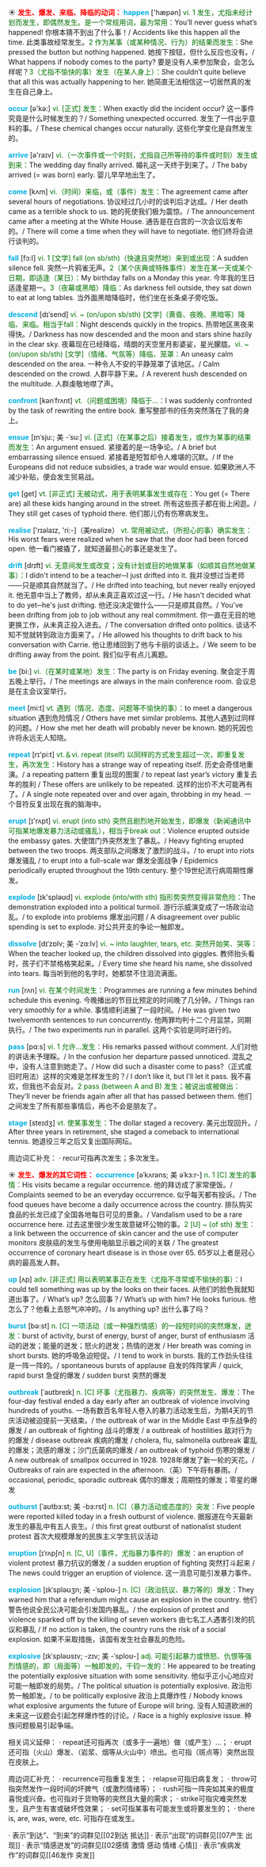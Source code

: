 ☀ <font color="red">**发生、爆发、来临、降临的动词：**</font>
<font color="sky blue">**happen**</font> ['hæpən] 
<font color="rgb(227, 108, 9)">vi. 1 发生，尤指未经计划而发生，即偶然发生。是一个常规用词，最为常用：</font>You’ll never guess what’s happened! 你根本猜不到出了什么事！/ Accidents like this happen all the time. 此类事故经常发生。<font color="rgb(227, 108, 9)">2 作为某事（或某种情况、行为）的结果而发生：</font>She pressed the button but nothing happened. 她按下按钮，但什么反应也没有。/ What happens if nobody comes to the party? 要是没有人来参加聚会，会怎么样呢？<font color="rgb(227, 108, 9)">3（尤指不愉快的事）发生（在某人身上）：</font>She couldn’t quite believe that all this was actually happening to her. 她简直无法相信这一切居然真的发生在自己身上。 

<font color="sky blue">**occur**</font> [ə'kə:] 
<font color="rgb(227, 108, 9)">vi. [正式] 发生：</font>When exactly did the incident occur? 这一事件究竟是什么时候发生的？/ Something unexpected occurred. 发生了一件出乎意料的事。/ These chemical changes occur naturally. 这些化学变化是自然发生的。

<font color="sky blue">**arrive**</font> [ə'raɪv] 
<font color="rgb(227, 108, 9)">vi.（一次事件或一个时刻，尤指自己所等待的事件或时刻）发生或到来：</font>The wedding day finally arrived. 婚礼这一天终于到来了。/ The baby arrived (= was born) early. 婴儿早早地出生了。

<font color="sky blue">**come**</font> [kʌm] 
<font color="rgb(227, 108, 9)">vi.（时间）来临，或（事件）发生：</font>The agreement came after several hours of negotiations. 协议经过几小时的谈判后才达成。/ Her death came as a terrible shock to us. 她的死使我们极为震惊。/ The announcement came after a meeting at the White House. 通告是在白宫的一次会议后发布的。/ There will come a time when they will have to negotiate. 他们终将会进行谈判的。

<font color="sky blue">**fall**</font> [fɔ:l] 
<font color="rgb(227, 108, 9)">vi. 1 [文学] fall (on sb/sth)（快速且突然地）来到或出现：</font>A sudden silence fell. 突然一片鸦雀无声。<font color="rgb(227, 108, 9)">2（某个庆典或特殊事件）发生在某一天或某个日期，即适逢（某日）：</font>My birthday falls on a Monday this year. 今年我的生日适逢星期一。<font color="rgb(227, 108, 9)">3（夜幕或黑暗）降临：</font>As darkness fell outside, they sat down to eat at long tables. 当外面黑暗降临时，他们坐在长条桌子旁吃饭。
           
<font color="sky blue">**descend**</font> [dɪˈsend]
<font color="rgb(227, 108, 9)">vi. ~ (on/upon sb/sth) [文学]（黄昏、夜晚、黑暗等）降临、来临。相当于fall：</font>Night descends quickly in the tropics. 热带地区黑夜来得快。/ Darkness has now descended and the moon and stars shine hazily in the clear sky. 夜幕现在已经降临，晴朗的天空里月影婆娑，星光朦胧。<font color="rgb(227, 108, 9)">vi. ~ (on/upon sb/sth) [文学]（情绪、气氛等）降临、笼罩：</font>An uneasy calm descended on the area. 一种令人不安的平静笼罩了该地区。/ Calm descended on the crowd. 人群平静下来。/ A reverent hush descended on the multitude. 人群虔敬地噤了声。            

<font color="sky blue">**confront**</font> [kənˈfrʌnt]
<font color="rgb(227, 108, 9)">vt.（问题或困境）降临于…：</font>I was suddenly confronted by the task of rewriting the entire book. 重写整部书的任务突然落在了我的身上。          

<font color="sky blue">**ensue**</font> [ɪnˈsju:; 美 -ˈsu:]
<font color="rgb(227, 108, 9)">vi. [正式]（在某事之后）接着发生，或作为某事的结果而发生：</font>An argument ensued. 紧接着的是一场争论。/ A brief but embarrassing silence ensued. 紧接着是短暂却令人难堪的沉默。/ If the Europeans did not reduce subsidies, a trade war would ensue. 如果欧洲人不减少补贴，便会发生贸易战。

<font color="sky blue">**get**</font> [ɡet] 
<font color="rgb(227, 108, 9)">vt. [非正式] 无被动式，用于表明某事发生或存在：</font>You get (= There are) all these kids hanging around in the street. 所有这些孩子都在街上闲逛。/ They still get cases of typhoid there. 他们那儿仍有伤寒病发生。

<font color="sky blue">**realise**</font> ['rɪəlaɪz, 'ri:-]（美realize）
<font color="rgb(227, 108, 9)">vt. 常用被动式，（所担心的事）确实发生：</font>His worst fears were realized when he saw that the door had been forced open. 他一看门被撬了，就知道最担心的事还是发生了。
           
<font color="sky blue">**drift**</font> [drɪft]
<font color="rgb(227, 108, 9)">vi. 无意间发生或改变；没有计划或目的地做某事（如顺其自然地做某事）：</font>I didn't intend to be a teacher─I just drifted into it. 我并没想过当老师——只是顺其自然就当了。/ He drifted into teaching, but never really enjoyed it. 他无意中当上了教师，却从未真正喜欢过这一行。/ He hasn't decided what to do yet─he's just drifting. 他还没决定做什么——只是顺其自然。/ You've been drifting from job to job without any real commitment. 你一直在无目的地更换工作，从未真正投入进去。/ The conversation drifted onto politics. 谈话不知不觉就转到政治方面来了。/ He allowed his thoughts to drift back to his conversation with Carrie. 他让思绪回到了他与卡丽的谈话上。/ We seem to be drifting away from the point. 我们似乎有点儿离题。

<font color="sky blue">**be**</font> [bi:] 
<font color="rgb(227, 108, 9)">vi.（在某时或某地）发生：</font>The party is on Friday evening. 聚会定于周五晚上举行。/ The meetings are always in the main conference room. 会议总是在主会议室举行。

<font color="sky blue">**meet**</font> [mi:t] 
<font color="rgb(227, 108, 9)">vt. 遇到（情况、态度、问题等不愉快的事）：</font>to meet a dangerous situation 遇到危险情况 / Others have met similar problems. 其他人遇到过同样的问题。/ How she met her death will probably never be known. 她的死因也许将永远无人知晓。

<font color="sky blue">**repeat**</font> [rɪ'pi:t] 
<font color="rgb(227, 108, 9)">vt.＆vi. repeat (itself) 以同样的方式发生超过一次，即重复发生，再次发生：</font>History has a strange way of repeating itself. 历史会奇怪地重演。/ a repeating pattern 重复出现的图案 / to repeat last year’s victory 重复去年的胜利 / These offers are unlikely to be repeated. 这样的出价不大可能再有了。/ A single note repeated over and over again, throbbing in my head. 一个音符反复出现在我的脑海中。

<font color="sky blue">**erupt**</font> [ɪ'rʌpt] 
<font color="rgb(227, 108, 9)">vi. erupt (into sth) 突然且剧烈地开始发生，即爆发（新闻通讯中可指某地爆发暴力活动或骚乱），相当于break out：</font>Violence erupted outside the embassy gates. 大使馆门外突然发生了暴乱。/ Heavy fighting erupted between the two troops. 两支部队之间爆发了激烈的战斗。/ to erupt into riots 爆发骚乱 / to erupt into a full-scale war 爆发全面战争 / Epidemics periodically erupted throughout the 19th century. 整个19世纪流行病周期性爆发。

<font color="sky blue">**explode**</font> [ɪk'spləʊd] 
<font color="rgb(227, 108, 9)">vi. explode (into/with sth) 指形势突然变得非常危险：</font>The demonstration exploded into a political turmoil. 游行示威演变成了一场政治动乱。/ to explode into problems 爆发出问题 / A disagreement over public spending is set to explode. 对公共开支的争论一触即发。
           
<font color="sky blue">**dissolve**</font> [dɪˈzɒlv; 美 -ˈzɑ:lv]
<font color="rgb(227, 108, 9)">vi. ~ into laughter, tears, etc. 突然开始笑、哭等：</font>When the teacher looked up, the children dissolved into giggles. 教师抬头看时，孩子们不禁格格笑起来。/ Every time she heard his name, she dissolved into tears. 每当听到他的名字时，她都禁不住泪流满面。

<font color="sky blue">**run**</font> [rʌn] 
<font color="rgb(227, 108, 9)">vi. 在某个时间发生：</font>Programmes are running a few minutes behind schedule this evening. 今晚播出的节目比预定的时间晚了几分钟。/ Things ran very smoothly for a while. 事情顺利进展了一段时间。/ He was given two twelvemonth sentences to run concurrently. 他两罪均判十二个月监禁，同期执行。/ The two experiments run in parallel. 这两个实验是同时进行的。

<font color="sky blue">**pass**</font> [pɑːs] 
<font color="rgb(227, 108, 9)">vi. 1 允许…发生：</font>His remarks passed without comment. 人们对他的讲话未予理睬。/ In the confusion her departure passed unnoticed. 混乱之中，没有人注意到她走了。/ How did such a disaster come to pass?（正式或旧时用法）这样的灾难是怎样发生的？/ I don’t like it, but I’ll let it pass. 我不喜欢，但我也不会反对。<font color="rgb(227, 108, 9)">2 pass (between A and B) 发生；被说出或被做出：</font>They’ll never be friends again after all that has passed between them. 他们之间发生了所有那些事情后，再也不会是朋友了。

<font color="sky blue">**stage**</font> [steɪdӡ] 
<font color="rgb(227, 108, 9)">vt. 使某事发生：</font>The dollar staged a recovery. 美元出现回升。/ After three years in retirement, she staged a comeback to international tennis. 她退役三年之后又复出国际网坛。

周边词汇补充：
· recur可指再次发生；多次发生。

☀ <font color="red">**发生、爆发的其它词性：**</font>
<font color="sky blue">**occurrence**</font> [əˈkʌrəns; 美 əˈkɜ:r-]
<font color="rgb(227, 108, 9)">n. 1 [C] 发生的事情：</font>His visits became a regular occurrence. 他的拜访成了家常便饭。/ Complaints seemed to be an everyday occurrence. 似乎每天都有投诉。/ The food queues have become a daily occurrence across the country. 排队购买食品的长龙已成了全国各地每日可见的景象。/ Vandalism used to be a rare occurrence here. 过去这里很少发生故意破坏公物的事。<font color="rgb(227, 108, 9)">2 [U] ~ (of sth) 发生：</font>a link between the occurrence of skin cancer and the use of computer monitors 皮肤癌的发生与使用电脑显示器之间的关联 / The greatest occurrence of coronary heart disease is in those over 65. 65岁以上者是冠心病的最高发人群。

<font color="sky blue">**up**</font> [ʌp] 
<font color="rgb(227, 108, 9)">adv. [非正式] 用以表明某事正在发生（尤指不寻常或不愉快的事）：</font>I could tell something was up by the looks on their faces. 从他们的脸色我就知道出事了。/ What’s up? 怎么回事？/ What’s up with him? He looks furious. 他怎么了？他看上去怒气冲冲的。/ Is anything up? 出什么事了吗？

<font color="sky blue">**burst**</font> [bə:st] 
<font color="rgb(227, 108, 9)">n. [C] 一项活动（或一种强烈情感）的一段短时间的突然爆发，迸发：</font>burst of activity, burst of energy, burst of anger, burst of enthusiasm 活动的迸发；能量的迸发；怒火的迸发；热情的迸发 / Her breath was coming in short bursts. 她的呼吸急迫短促。/ I tend to work in bursts. 我的工作劲头往往是一阵一阵的。/ spontaneous bursts of applause 自发的阵阵掌声 / quick, rapid burst 急促的爆发 / sudden burst 突然的爆发
               
<font color="sky blue">**outbreak**</font> [ˈaʊtbreɪk]
<font color="rgb(227, 108, 9)">n. [C] 坏事（尤指暴力、疾病等）的突然发生、爆发：</font>The four-day festival ended a day early after an outbreak of violence involving hundreds of youths. 一场有数百名年轻人卷入的暴力活动发生后，为期4天的节庆活动被迫提前一天结束。/ the outbreak of war in the Middle East 中东战争的爆发 / an outbreak of fighting 战斗的爆发 / a outbreak of hostilities 敌对行为的爆发 / disease outbreak 疾病的爆发 / cholera, flu, salmonella outbreak 霍乱的爆发；流感的爆发；沙门氏菌病的爆发 / an outbreak of typhoid 伤寒的爆发 / A new outbreak of smallpox occurred in 1928. 1928年爆发了新一轮的天花。/ Outbreaks of rain are expected in the afternoon.（英）下午将有暴雨。/ occasional, periodic, sporadic outbreak 偶尔的爆发；周期性的爆发；零星的爆发
           
<font color="sky blue">**outburst**</font> [ˈaʊtbɜ:st; 美 -bɜ:rst]
<font color="rgb(227, 108, 9)">n. [C]（暴力活动或态度的）突发：</font>Five people were reported killed today in a fresh outburst of violence. 据报道在今天最新发生的暴乱中有五人丧生。/ this first great outburst of nationalist student protest 首次大规模爆发的民族主义学生抗议活动

<font color="sky blue">**eruption**</font> [ɪˈrʌpʃn]
<font color="rgb(227, 108, 9)">n. [C, U]（事件，尤指暴力事件的）爆发：</font>an eruption of violent protest 暴力抗议的爆发 / a sudden eruption of fighting 突然打斗起来 / The news could trigger an eruption of violence. 这一消息可能引发暴力事件。
           
<font color="sky blue">**explosion**</font> [ɪkˈspləʊʒn; 美 -ˈsploʊ-]
<font color="rgb(227, 108, 9)">n. [C]（政治抗议、暴力等的）爆发：</font>They warned him that a referendum might cause an explosion in the country. 他们警告他说全民公决可能会引发国内暴乱。/ the explosion of protest and violence sparked off by the killing of seven workers 由七名工人遇害引发的抗议和暴乱 / If no action is taken, the country runs the risk of a social explosion. 如果不采取措施，该国有发生社会暴乱的危险。
           
<font color="sky blue">**explosive**</font> [ɪkˈspləʊsɪv; -zɪv; 美 -ˈsploʊ-]
<font color="rgb(227, 108, 9)">adj. 可能引起暴力或愤怒、仇恨等强烈情感的，即（局面等）一触即发的，千钧一发的：</font>He appeared to be treating the potentially explosive situation with some sensitivity. 他似乎正小心地应对可能一触即发的局势。/ The political situation is potentially explosive. 政治形势一触即发。/ to be politically explosive 政治上具爆炸性 / Nobody knows what explosive arguments the future of Europe will bring. 没有人知道欧洲的未来这一议题会引起怎样爆炸性的讨论。/ Race is a highly explosive issue. 种族问题极易引起争端。

相关词义延伸：
· repeat还可指再次（或多于一遍地）做（或产生）…；
· erupt还可指（火山）爆发、（岩浆、烟等从火山中）喷出。也可指（斑点等）突然出现在皮肤上。

周边词汇补充：
· recurrence可指重复发生；
· relapse可指旧病复发；
· throw可指突然发作一段时间的坏脾气（或激烈情绪等）；
· rush可指一阵突如其来的极度喜悦或兴奋。也可指对于货物等的突然且大量的需求；
· strike可指灾难突然发生，且产生有害或破坏性效果；
· set可指某事有可能发生或将要发生的；
· there is, are, was, were, etc. 可指存在或发生。

· 表示“到达”、“到来”的词群见[[02到达 抵达]]
· 表示“出现”的词群见[[07产生 出现]]
· 表示“情感迸发”的词群见[[02感情 激情 感动 情绪 心情]]
· 表示“疾病发作”的词群见[[46发作 突发]]
